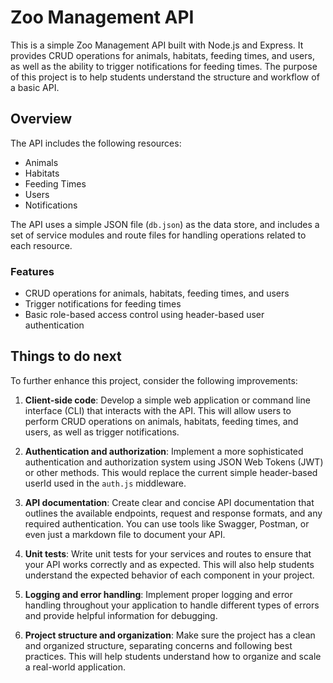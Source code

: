 # Zoo Management API

This is a simple Zoo Management API built with Node.js and Express. It provides CRUD operations for animals, habitats, feeding times, and users, as well as the ability to trigger notifications for feeding times. The purpose of this project is to help students understand the structure and workflow of a basic API.

## Overview

The API includes the following resources:

-   Animals
-   Habitats
-   Feeding Times
-   Users
-   Notifications

The API uses a simple JSON file (`db.json`) as the data store, and includes a set of service modules and route files for handling operations related to each resource.

### Features

-   CRUD operations for animals, habitats, feeding times, and users
-   Trigger notifications for feeding times
-   Basic role-based access control using header-based user authentication

## Things to do next

To further enhance this project, consider the following improvements:

1. **Client-side code**: Develop a simple web application or command line interface (CLI) that interacts with the API. This will allow users to perform CRUD operations on animals, habitats, feeding times, and users, as well as trigger notifications.

2. **Authentication and authorization**: Implement a more sophisticated authentication and authorization system using JSON Web Tokens (JWT) or other methods. This would replace the current simple header-based userId used in the `auth.js` middleware.

3. **API documentation**: Create clear and concise API documentation that outlines the available endpoints, request and response formats, and any required authentication. You can use tools like Swagger, Postman, or even just a markdown file to document your API.

4. **Unit tests**: Write unit tests for your services and routes to ensure that your API works correctly and as expected. This will also help students understand the expected behavior of each component in your project.

5. **Logging and error handling**: Implement proper logging and error handling throughout your application to handle different types of errors and provide helpful information for debugging.

6. **Project structure and organization**: Make sure the project has a clean and organized structure, separating concerns and following best practices. This will help students understand how to organize and scale a real-world application.
